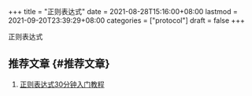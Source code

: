 +++
title = "正则表达式"
date = 2021-08-28T15:16:00+08:00
lastmod = 2021-09-20T23:39:29+08:00
categories = ["protocol"]
draft = false
+++

正则表达式

<!--more-->


## 推荐文章 {#推荐文章}

1.  [正则表达式30分钟入门教程](http://help.locoy.com/Document/Learn%5FRegex%5FFor%5F30%5FMinutes.htm)